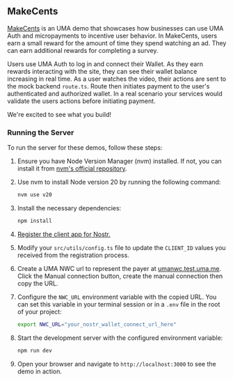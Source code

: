 ## MakeCents

[MakeCents](https://makecents.uma.me) is an UMA demo that showcases how businesses can use UMA Auth and micropayments to incentive user behavior.  In MakeCents, users earn a small reward for the amount of time they spend watching an ad.  They can earn additional rewards for completing a survey.

Users use UMA Auth to log in and connect their Wallet.  As they earn rewards interacting with the site, they can see their wallet balance increasing in real time.  As a user watches the video, their actions are sent to the mock backend `route.ts`.  Route then initiates payment to the user's authenticated and authorized wallet.  In a real scenario your services would validate the users actions before initiating payment.

We're excited to see what you build!

### Running the Server

To run the server for these demos, follow these steps:

1. Ensure you have Node Version Manager (nvm) installed. If not, you can install it from [nvm's official repository](https://github.com/nvm-sh/nvm).

2. Use nvm to install Node version 20 by running the following command:
   ```bash
   nvm use v20
   ```

3. Install the necessary dependencies:
   ```bash
   npm install
   ```

4. [Register the client app for Nostr.](https://docs.uma.me/uma-auth/uma-auth-client/client-app-registration)

5. Modify your `src/utils/config.ts` file to update the `CLIENT_ID` values you received from the registration process. 

6. Create a UMA NWC url to represent the payer at [umanwc.test.uma.me](https://umanwc.test.uma.me).  Click the Manual connection button, create the manual connection then copy the URL.
   
7. Configure the `NWC_URL` environment variable with the copied URL. You can set this variable in your terminal session or in a `.env` file in the root of your project:
   ```bash
   export NWC_URL="your_nostr_wallet_connect_url_here"
   ```

8. Start the development server with the configured environment variable:
   ```bash
   npm run dev
   ```

9. Open your browser and navigate to `http://localhost:3000` to see the demo in action.